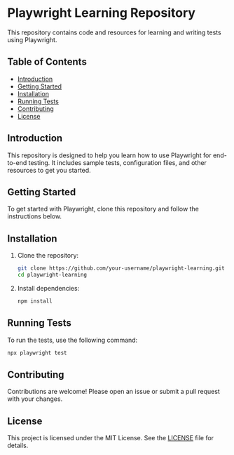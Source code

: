 # Playwright Learning Repository

This repository contains code and resources for learning and writing tests using Playwright.

## Table of Contents

- [Introduction](#introduction)
- [Getting Started](#getting-started)
- [Installation](#installation)
- [Running Tests](#running-tests)
- [Contributing](#contributing)
- [License](#license)

## Introduction

This repository is designed to help you learn how to use Playwright for end-to-end testing. It includes sample tests, configuration files, and other resources to get you started.

## Getting Started

To get started with Playwright, clone this repository and follow the instructions below.

## Installation

1. Clone the repository:
    ```bash
    git clone https://github.com/your-username/playwright-learning.git
    cd playwright-learning
    ```

2. Install dependencies:
    ```bash
    npm install
    ```

## Running Tests

To run the tests, use the following command:
```bash
npx playwright test
```

## Contributing

Contributions are welcome! Please open an issue or submit a pull request with your changes.

## License

This project is licensed under the MIT License. See the [LICENSE](LICENSE) file for details.